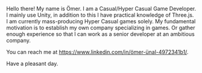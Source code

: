 Hello there!
My name is Ömer. I am a Casual/Hyper Casual Game Developer. I mainly use Unity, in addition to this I have practical knowledge of Three.js. I am currently mass-producing Hyper Casual games solely. My fundamental motivation is to establish my own company specializing in games. Or gather enough experience so that I can work as a senior developer at an ambitious company.

You can reach me at https://www.linkedin.com/in/ömer-ünal-4972341b1/.

Have a pleasant day.
